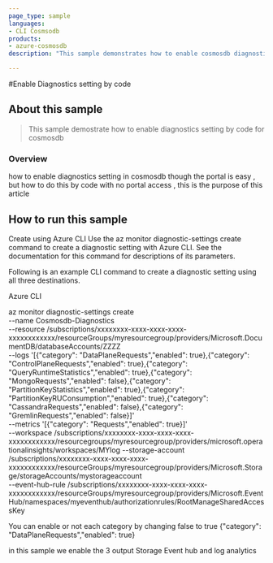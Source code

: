 ```yaml
---
page_type: sample
languages:
- CLI Cosmsodb 
products:
- azure-cosmosdb 
description: "This sample demonstrates how to enable cosmosdb diagnostics setting by code when you want to have the log   "

---
```

#Enable Diagnostics setting by code 

## About this sample

> This sample demostrate how to enable diagnostics setting by code for cosmosdb 


### Overview

how to enable diagnostics setting in cosmosdb though the portal is easy , but how to do this by code with no portal access , this is the purpose of this article 


## How to run this sample

Create using Azure CLI
Use the az monitor diagnostic-settings create command to create a diagnostic setting with Azure CLI. See the documentation for this command for descriptions of its parameters.


Following is an example CLI command to create a diagnostic setting using all three destinations.

Azure CLI


az monitor diagnostic-settings create  \
--name Cosmosdb-Diagnostics \
--resource /subscriptions/xxxxxxxx-xxxx-xxxx-xxxx-xxxxxxxxxxxx/resourceGroups/myresourcegroup/providers/Microsoft.DocumentDB/databaseAccounts/ZZZZ \
--logs    '[{"category": "DataPlaneRequests","enabled": true},{"category": "ControlPlaneRequests","enabled": true},{"category": "QueryRuntimeStatistics","enabled": true},{"category": "MongoRequests","enabled": false},{"category": "PartitionKeyStatistics","enabled": true},{"category": "PartitionKeyRUConsumption","enabled": true},{"category": "CassandraRequests","enabled": false},{"category": "GremlinRequests","enabled": false}]' \
--metrics '[{"category": "Requests","enabled": true}]' \
--workspace /subscriptions/xxxxxxxx-xxxx-xxxx-xxxx-xxxxxxxxxxxx/resourcegroups/myresourcegroup/providers/microsoft.operationalinsights/workspaces/MYlog 
--storage-account /subscriptions/xxxxxxxx-xxxx-xxxx-xxxx-xxxxxxxxxxxx/resourceGroups/myresourcegroup/providers/Microsoft.Storage/storageAccounts/mystorageaccount \
--event-hub-rule /subscriptions/xxxxxxxx-xxxx-xxxx-xxxx-xxxxxxxxxxxx/resourceGroups/myresourcegroup/providers/Microsoft.EventHub/namespaces/myeventhub/authorizationrules/RootManageSharedAccessKey

You can enable or not each category by changing false to true 
{"category": "DataPlaneRequests","enabled": true}

in this sample we enable the 3 output 
  Storage 
  Event hub 
  and log analytics 





